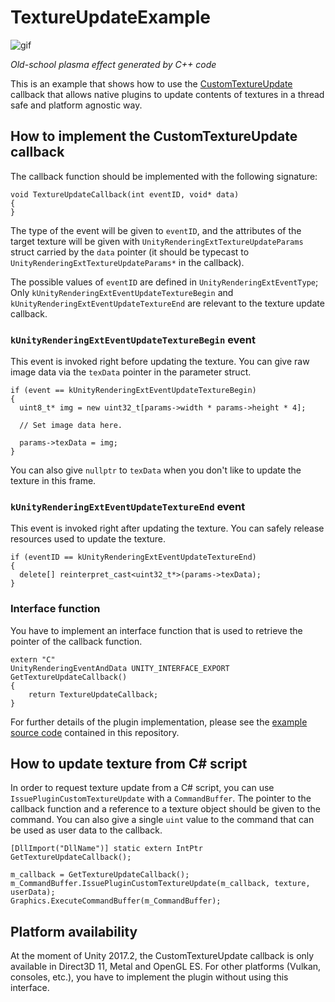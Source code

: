 TextureUpdateExample
====================

![gif](https://i.imgur.com/VqHhCcx.gif)

*Old-school plasma effect generated by C++ code*

This is an example that shows how to use the [CustomTextureUpdate] callback
that allows native plugins to update contents of textures in a thread safe and
platform agnostic way.

[CustomTextureUpdate]: https://docs.unity3d.com/ScriptReference/Rendering.CommandBuffer.IssuePluginCustomTextureUpdate.html

How to implement the CustomTextureUpdate callback
-------------------------------------------------

The callback function should be implemented with the following signature:

```
void TextureUpdateCallback(int eventID, void* data)
{
}
```

The type of the event will be given to `eventID`, and the attributes of the
target texture will be given with `UnityRenderingExtTextureUpdateParams` struct
carried by the `data` pointer (it should be typecast to
`UnityRenderingExtTextureUpdateParams*` in the callback).

The possible values of `eventID` are defined in `UnityRenderingExtEventType`;
Only `kUnityRenderingExtEventUpdateTextureBegin` and
`kUnityRenderingExtEventUpdateTextureEnd` are relevant to the texture update
callback.

### `kUnityRenderingExtEventUpdateTextureBegin` event

This event is invoked right before updating the texture. You can give raw image
data via the `texData` pointer in the parameter struct.

```
if (event == kUnityRenderingExtEventUpdateTextureBegin)
{
  uint8_t* img = new uint32_t[params->width * params->height * 4];

  // Set image data here.

  params->texData = img;
}
```

You can also give `nullptr` to `texData` when you don't like to update the
texture in this frame.

### `kUnityRenderingExtEventUpdateTextureEnd` event

This event is invoked right after updating the texture. You can safely release
resources used to update the texture.

```
if (eventID == kUnityRenderingExtEventUpdateTextureEnd)
{
  delete[] reinterpret_cast<uint32_t*>(params->texData);
}
```

### Interface function

You have to implement an interface function that is used to retrieve the
pointer of the callback function.

```
extern "C"
UnityRenderingEventAndData UNITY_INTERFACE_EXPORT GetTextureUpdateCallback()
{
    return TextureUpdateCallback;
}
```

For further details of the plugin implementation, please see the [example
source code](https://github.com/keijiro/TextureUpdateExample/blob/master/Plugin/Plasma.cpp)
contained in this repository.

How to update texture from C# script
------------------------------------

In order to request texture update from a C# script, you can use
`IssuePluginCustomTextureUpdate` with a `CommandBuffer`. The pointer to the
callback function and a reference to a texture object should be given to the
command. You can also give a single `uint` value to the command that can be
used as user data to the callback.

```
[DllImport("DllName")] static extern IntPtr GetTextureUpdateCallback();

m_callback = GetTextureUpdateCallback();
m_CommandBuffer.IssuePluginCustomTextureUpdate(m_callback, texture, userData);
Graphics.ExecuteCommandBuffer(m_CommandBuffer);
```

Platform availability
---------------------

At the moment of Unity 2017.2, the CustomTextureUpdate callback is only
available in Direct3D 11, Metal and OpenGL ES. For other platforms (Vulkan,
consoles, etc.), you have to implement the plugin without using this interface.
